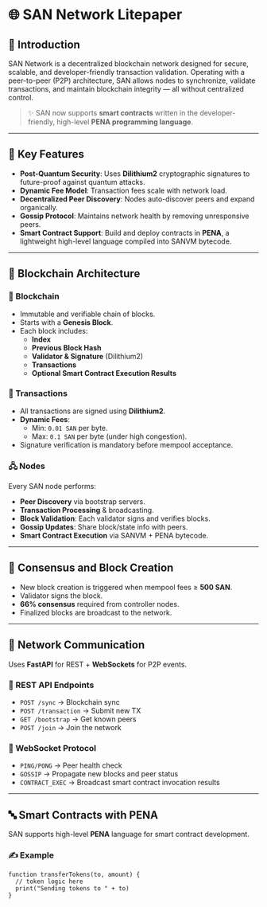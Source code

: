 # 🌐 SAN Network Litepaper

## 🧭 Introduction

SAN Network is a decentralized blockchain network designed for secure, scalable, and developer-friendly transaction validation. Operating with a peer-to-peer (P2P) architecture, SAN allows nodes to synchronize, validate transactions, and maintain blockchain integrity — all without centralized control.

> ✨ SAN now supports **smart contracts** written in the developer-friendly, high-level **PENA programming language**.

---

## 🔑 Key Features

- **Post-Quantum Security**: Uses **Dilithium2** cryptographic signatures to future-proof against quantum attacks.
- **Dynamic Fee Model**: Transaction fees scale with network load.
- **Decentralized Peer Discovery**: Nodes auto-discover peers and expand organically.
- **Gossip Protocol**: Maintains network health by removing unresponsive peers.
- **Smart Contract Support**: Build and deploy contracts in **PENA**, a lightweight high-level language compiled into SANVM bytecode.

---

## 🧱 Blockchain Architecture

### 🔗 Blockchain

- Immutable and verifiable chain of blocks.
- Starts with a **Genesis Block**.
- Each block includes:
  - **Index**
  - **Previous Block Hash**
  - **Validator & Signature** (Dilithium2)
  - **Transactions**
  - **Optional Smart Contract Execution Results**

### 💸 Transactions

- All transactions are signed using **Dilithium2**.
- **Dynamic Fees**:
  - Min: `0.01 SAN` per byte.
  - Max: `0.1 SAN` per byte (under high congestion).
- Signature verification is mandatory before mempool acceptance.

### 🖧 Nodes

Every SAN node performs:

- **Peer Discovery** via bootstrap servers.
- **Transaction Processing** & broadcasting.
- **Block Validation**: Each validator signs and verifies blocks.
- **Gossip Updates**: Share block/state info with peers.
- **Smart Contract Execution** via SANVM + PENA bytecode.

---

## 🔁 Consensus and Block Creation

- New block creation is triggered when mempool fees ≥ **500 SAN**.
- Validator signs the block.
- **66% consensus** required from controller nodes.
- Finalized blocks are broadcast to the network.

---

## 🔌 Network Communication

Uses **FastAPI** for REST + **WebSockets** for P2P events.

### 🔹 REST API Endpoints

- `POST /sync` → Blockchain sync  
- `POST /transaction` → Submit new TX  
- `GET /bootstrap` → Get known peers  
- `POST /join` → Join the network

### 🔸 WebSocket Protocol

- `PING/PONG` → Peer health check  
- `GOSSIP` → Propagate new blocks and peer status  
- `CONTRACT_EXEC` → Broadcast smart contract invocation results  

---

## 🔤 Smart Contracts with PENA

SAN supports high-level **PENA** language for smart contract development.

### ✍️ Example

```pena
function transferTokens(to, amount) {
  // token logic here
  print("Sending tokens to " + to)
}
